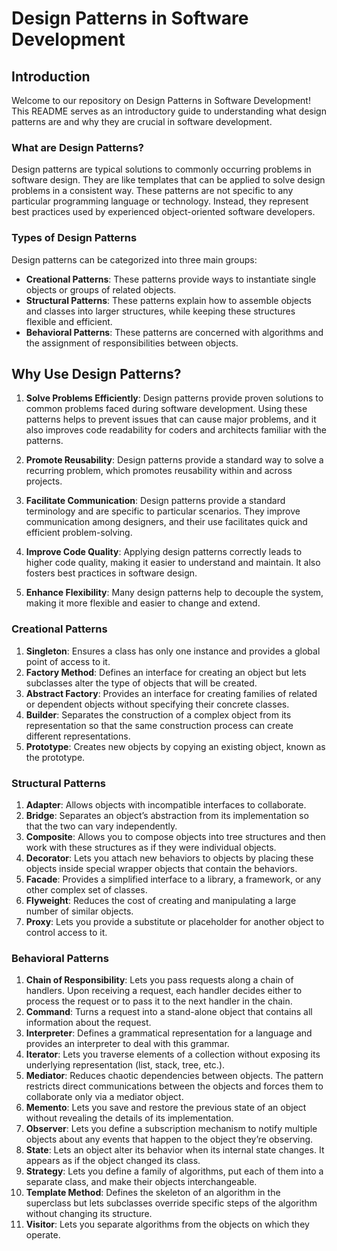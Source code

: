 # Design Patterns in Software Development

## Introduction
Welcome to our repository on Design Patterns in Software Development! This README serves as an introductory guide to understanding what design patterns are and why they are crucial in software development.

### What are Design Patterns?
Design patterns are typical solutions to commonly occurring problems in software design. They are like templates that can be applied to solve design problems in a consistent way. These patterns are not specific to any particular programming language or technology. Instead, they represent best practices used by experienced object-oriented software developers.

### Types of Design Patterns
Design patterns can be categorized into three main groups:
- **Creational Patterns**: These patterns provide ways to instantiate single objects or groups of related objects.
- **Structural Patterns**: These patterns explain how to assemble objects and classes into larger structures, while keeping these structures flexible and efficient.
- **Behavioral Patterns**: These patterns are concerned with algorithms and the assignment of responsibilities between objects.

## Why Use Design Patterns?
1. **Solve Problems Efficiently**: Design patterns provide proven solutions to common problems faced during software development. Using these patterns helps to prevent issues that can cause major problems, and it also improves code readability for coders and architects familiar with the patterns.

2. **Promote Reusability**: Design patterns provide a standard way to solve a recurring problem, which promotes reusability within and across projects.

3. **Facilitate Communication**: Design patterns provide a standard terminology and are specific to particular scenarios. They improve communication among designers, and their use facilitates quick and efficient problem-solving.

4. **Improve Code Quality**: Applying design patterns correctly leads to higher code quality, making it easier to understand and maintain. It also fosters best practices in software design.

5. **Enhance Flexibility**: Many design patterns help to decouple the system, making it more flexible and easier to change and extend.

### Creational Patterns
1. **Singleton**: Ensures a class has only one instance and provides a global point of access to it.
2. **Factory Method**: Defines an interface for creating an object but lets subclasses alter the type of objects that will be created.
3. **Abstract Factory**: Provides an interface for creating families of related or dependent objects without specifying their concrete classes.
4. **Builder**: Separates the construction of a complex object from its representation so that the same construction process can create different representations.
5. **Prototype**: Creates new objects by copying an existing object, known as the prototype.

### Structural Patterns
1. **Adapter**: Allows objects with incompatible interfaces to collaborate.
2. **Bridge**: Separates an object’s abstraction from its implementation so that the two can vary independently.
3. **Composite**: Allows you to compose objects into tree structures and then work with these structures as if they were individual objects.
4. **Decorator**: Lets you attach new behaviors to objects by placing these objects inside special wrapper objects that contain the behaviors.
5. **Facade**: Provides a simplified interface to a library, a framework, or any other complex set of classes.
6. **Flyweight**: Reduces the cost of creating and manipulating a large number of similar objects.
7. **Proxy**: Lets you provide a substitute or placeholder for another object to control access to it.

### Behavioral Patterns
1. **Chain of Responsibility**: Lets you pass requests along a chain of handlers. Upon receiving a request, each handler decides either to process the request or to pass it to the next handler in the chain.
2. **Command**: Turns a request into a stand-alone object that contains all information about the request.
3. **Interpreter**: Defines a grammatical representation for a language and provides an interpreter to deal with this grammar.
4. **Iterator**: Lets you traverse elements of a collection without exposing its underlying representation (list, stack, tree, etc.).
5. **Mediator**: Reduces chaotic dependencies between objects. The pattern restricts direct communications between the objects and forces them to collaborate only via a mediator object.
6. **Memento**: Lets you save and restore the previous state of an object without revealing the details of its implementation.
7. **Observer**: Lets you define a subscription mechanism to notify multiple objects about any events that happen to the object they’re observing.
8. **State**: Lets an object alter its behavior when its internal state changes. It appears as if the object changed its class.
9. **Strategy**: Lets you define a family of algorithms, put each of them into a separate class, and make their objects interchangeable.
10. **Template Method**: Defines the skeleton of an algorithm in the superclass but lets subclasses override specific steps of the algorithm without changing its structure.
11. **Visitor**: Lets you separate algorithms from the objects on which they operate.

